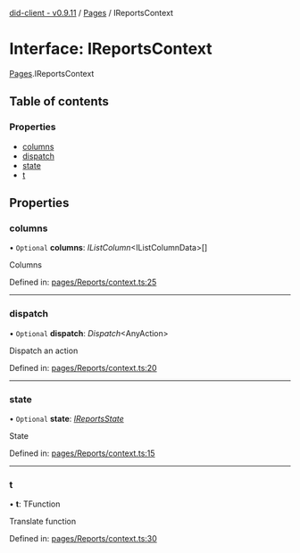 [did-client - v0.9.11](../README.md) / [Pages](../modules/pages.md) / IReportsContext

# Interface: IReportsContext

[Pages](../modules/pages.md).IReportsContext

## Table of contents

### Properties

- [columns](pages.ireportscontext.md#columns)
- [dispatch](pages.ireportscontext.md#dispatch)
- [state](pages.ireportscontext.md#state)
- [t](pages.ireportscontext.md#t)

## Properties

### columns

• `Optional` **columns**: *IListColumn*<IListColumnData\>[]

Columns

Defined in: [pages/Reports/context.ts:25](https://github.com/Puzzlepart/did/blob/dev/client/pages/Reports/context.ts#L25)

___

### dispatch

• `Optional` **dispatch**: *Dispatch*<AnyAction\>

Dispatch an action

Defined in: [pages/Reports/context.ts:20](https://github.com/Puzzlepart/did/blob/dev/client/pages/Reports/context.ts#L20)

___

### state

• `Optional` **state**: [*IReportsState*](pages.ireportsstate.md)

State

Defined in: [pages/Reports/context.ts:15](https://github.com/Puzzlepart/did/blob/dev/client/pages/Reports/context.ts#L15)

___

### t

• **t**: TFunction

Translate function

Defined in: [pages/Reports/context.ts:30](https://github.com/Puzzlepart/did/blob/dev/client/pages/Reports/context.ts#L30)
